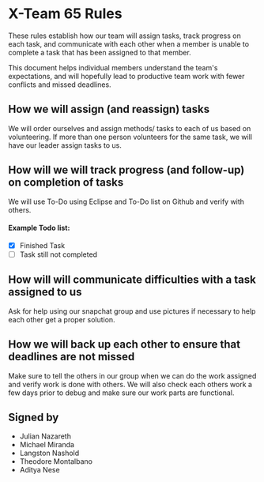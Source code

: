 # X-Team 65 Rules

These rules establish how our team will assign tasks,
track progress on each task, and communicate with each other 
when a member is unable to complete a task that has been assigned to that member.

This document helps individual members understand the team's expectations,
and will hopefully lead to productive team work with fewer conflicts
and missed deadlines.

## How we will assign (and reassign) tasks
We will order ourselves and assign methods/ tasks to each of us based on volunteering. If more than one person volunteers for the same task, we will have our leader assign tasks to us.


## How will we will track progress (and follow-up) on completion of tasks
We will use To-Do using Eclipse and To-Do list on Github and verify with others.
#### Example Todo list:
- [X] Finished Task
- [ ] Task still not completed

## How will will communicate difficulties with a task assigned to us
Ask for help using our snapchat group and use pictures if necessary to help each other get a proper solution.


## How we will back up each other to ensure that deadlines are not missed
Make sure to tell the others in our group when we can do the work assigned and verify work is done with others. We will also check each others work a few days prior to debug and make sure our work parts are functional.

## Signed by
* Julian Nazareth
* Michael Miranda
* Langston Nashold
* Theodore Montalbano
* Aditya Nese

